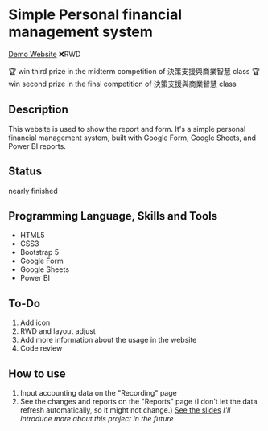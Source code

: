# Simple Personal financial management system 
[Demo Website](https://kagari0803.github.io/financial-management-by-PowerBI/)
❌RWD

🏆 win third prize in the midterm competition of 決策支援與商業智慧 class
🏆 win second prize in the final competition of 決策支援與商業智慧 class

## Description
This website is used to show the report and form. It's a simple personal financial management system, built with Google Form, Google Sheets, and Power BI reports.

## Status
nearly finished

## Programming Language, Skills and Tools
* HTML5
* CSS3
* Bootstrap 5
* Google Form
* Google Sheets
* Power BI

## To-Do
1. Add icon
2. RWD and layout adjust
3. Add more information about the usage in the website
4. Code review

## How to use
1. Input accounting data on the "Recording" page
2. See the changes and reports on the "Reports" page (I don't let the data refresh automatically, so it might not change.)
[See the slides](https://docs.google.com/presentation/d/e/2PACX-1vTBrpAGdekcap2dbbZyDX5fPRMXBdX0wQ3uK4UQUj42POpYLzOYIxW-9RX0xkrcSi5SVK71Vp-YI2pu/pub?start=true&loop=true&delayms=3000)
*I'll introduce more about this project in the future*
